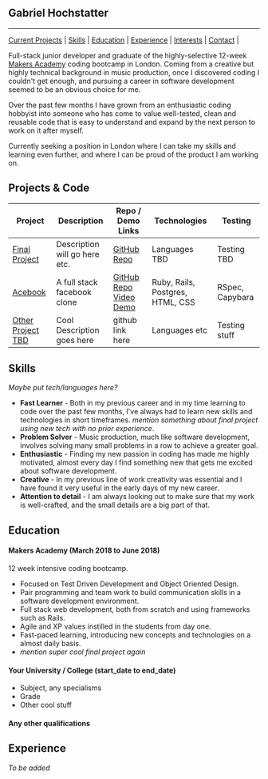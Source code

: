 ## Gabriel Hochstatter

***

[Current Projects](#projects) | [Skills](#skills) | [Education](#education) | [Experience](#experience) | [Interests](#interests) | [Contact](#contact) |

Full-stack junior developer and graduate of the highly-selective 12-week [Makers Academy](https://github.com/makersacademy) coding bootcamp in London. Coming from a creative but highly technical background in music production, once I discovered coding I couldn't get enough, and pursuing a career in software development seemed to be an obvious choice for me.

Over the past few months I have grown from an enthusiastic coding hobbyist into someone who has come to value well-tested, clean and reusable code that is easy to understand and expand by the next person to work on it after myself.

Currently seeking a position in London where I can take my skills and learning even further, and where I can be proud of the product I am working on.

## <a name="projects">Projects & Code</a>

Project | Description | Repo / Demo Links | Technologies | Testing
--- | --- | --- | --- | ---
[Final Project](http://link-doesnt-exist-yet.rs) | Description will go here etc. | [GitHub Repo](http://no-link.blah) | Languages TBD | Testing TBD
[Acebook](https://github.com/gabrielhochstatter/acebook-byte-2) | A full stack facebook clone | [GitHub Repo](https://github.com/gabrielhochstatter/acebook-byte-2) [Video Demo](youtube.com/acebook-linketc) | Ruby, Rails, Postgres, HTML, CSS | RSpec, Capybara
[Other Project TBD](nolink.etc) | Cool Description goes here | github link here | Languages etc | Testing stuff


## Skills

*Maybe put tech/languages here?*

- **Fast Learner** - Both in my previous career and in my time learning to code over the past few months, I've always had to learn new skills and technologies in short timeframes. *mention something about final project using new tech with no prior experience*.
- **Problem Solver** - Music production, much like software development, involves solving many small problems in a row to achieve a greater goal.
- **Enthusiastic** - Finding my new passion in coding has made me highly motivated, almost every day I find something new that gets me excited about software development.
- **Creative** - In my previous line of work creativity was essential and I have found it very useful in the early days of my new career.
- **Attention to detail** - I am always looking out to make sure that my work is well-crafted, and the small details are a big part of that.

## Education

#### Makers Academy (March 2018 to June 2018)
12 week intensive coding bootcamp.

- Focused on Test Driven Development and Object Oriented Design.
- Pair programming and team work to build communication skills in a software development environment.
- Full stack web development, both from scratch and using frameworks such as Rails.
- Agile and XP values instilled in the students from day one.
- Fast-paced learning, introducing new concepts and technologies on a almost daily basis.
- *mention super cool final project again*

#### Your University / College (start_date to end_date)

- Subject, any specialisms
- Grade
- Other cool stuff

#### Any other qualifications

## Experience

*To be added*

